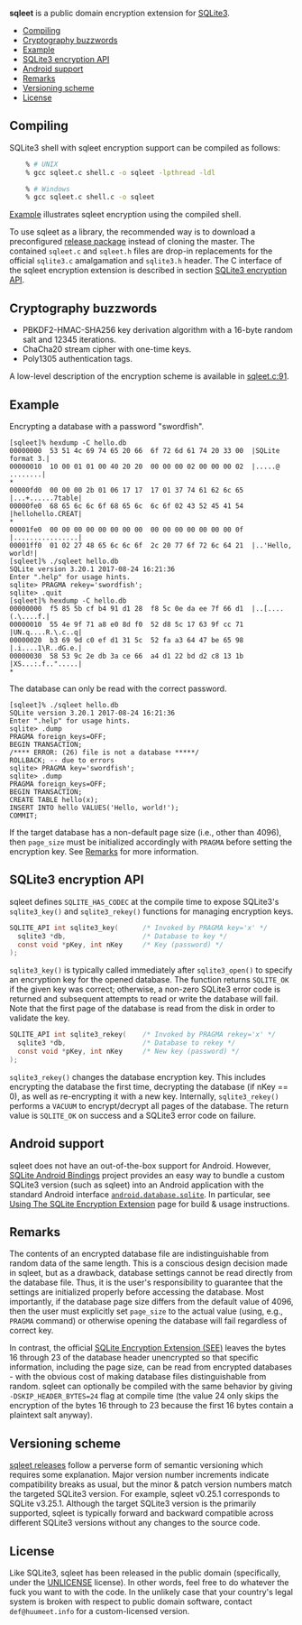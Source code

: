 **sqleet** is a public domain encryption extension for
[SQLite3](https://www.sqlite.org/).

- [Compiling](#compiling)
- [Cryptography buzzwords](#cryptography-buzzwords)
- [Example](#example)
- [SQLite3 encryption API](#sqlite3-encryption-api)
- [Android support](#android-support)
- [Remarks](#remarks)
- [Versioning scheme](#versioning-scheme)
- [License](#license)

Compiling
---------

SQLite3 shell with sqleet encryption support can be compiled as follows:

```sh
    % # UNIX
    % gcc sqleet.c shell.c -o sqleet -lpthread -ldl

    % # Windows
    % gcc sqleet.c shell.c -o sqleet
```

[Example](#example) illustrates sqleet encryption using the compiled shell.

To use sqleet as a library, the recommended way is to download a preconfigured
[release package](https://github.com/resilar/sqleet/releases/latest) instead of
cloning the master. The contained `sqleet.c` and `sqleet.h` files are drop-in
replacements for the official `sqlite3.c` amalgamation and `sqlite3.h` header.
The C interface of the sqleet encryption extension is described in section
[SQLite3 encryption API](#sqlite3-encryption-api).


Cryptography buzzwords
----------------------

- PBKDF2-HMAC-SHA256 key derivation algorithm with a 16-byte random salt and
  12345 iterations.
- ChaCha20 stream cipher with one-time keys.
- Poly1305 authentication tags.

A low-level description of the encryption scheme is available in
[sqleet.c:91](sqleet.c#L91).


Example
-------

Encrypting a database with a password "swordfish".

```
[sqleet]% hexdump -C hello.db 
00000000  53 51 4c 69 74 65 20 66  6f 72 6d 61 74 20 33 00  |SQLite format 3.|
00000010  10 00 01 01 00 40 20 20  00 00 00 02 00 00 00 02  |.....@  ........|
*
00000fd0  00 00 00 2b 01 06 17 17  17 01 37 74 61 62 6c 65  |...+......7table|
00000fe0  68 65 6c 6c 6f 68 65 6c  6c 6f 02 43 52 45 41 54  |hellohello.CREAT|
*
00001fe0  00 00 00 00 00 00 00 00  00 00 00 00 00 00 00 0f  |................|
00001ff0  01 02 27 48 65 6c 6c 6f  2c 20 77 6f 72 6c 64 21  |..'Hello, world!|
[sqleet]% ./sqleet hello.db
SQLite version 3.20.1 2017-08-24 16:21:36
Enter ".help" for usage hints.
sqlite> PRAGMA rekey='swordfish';
sqlite> .quit
[sqleet]% hexdump -C hello.db  
00000000  f5 85 5b cf b4 91 d1 28  f8 5c 0e da ee 7f 66 d1  |..[....(.\....f.|
00000010  55 4e 9f 71 a8 e0 8d f0  52 d8 5c 17 63 9f cc 71  |UN.q....R.\.c..q|
00000020  b3 69 9d c0 ef d1 31 5c  52 fa a3 64 47 be 65 98  |.i....1\R..dG.e.|
00000030  58 53 9c 2e db 3a ce 66  a4 d1 22 bd d2 c8 13 1b  |XS...:.f..".....|
*
```

The database can only be read with the correct password.

```
[sqleet]% ./sqleet hello.db 
SQLite version 3.20.1 2017-08-24 16:21:36
Enter ".help" for usage hints.
sqlite> .dump       
PRAGMA foreign_keys=OFF;
BEGIN TRANSACTION;
/**** ERROR: (26) file is not a database *****/
ROLLBACK; -- due to errors
sqlite> PRAGMA key='swordfish';
sqlite> .dump
PRAGMA foreign_keys=OFF;
BEGIN TRANSACTION;
CREATE TABLE hello(x);
INSERT INTO hello VALUES('Hello, world!');
COMMIT;
```

If the target database has a non-default page size (i.e., other than 4096),
then `page_size` must be initialized accordingly with `PRAGMA` before setting
the encryption key. See [Remarks](#remarks) for more information.


SQLite3 encryption API
----------------------

sqleet defines `SQLITE_HAS_CODEC` at the compile time to expose SQLite3's 
`sqlite3_key()` and `sqlite3_rekey()` functions for managing encryption keys.

```c
SQLITE_API int sqlite3_key(      /* Invoked by PRAGMA key='x' */
  sqlite3 *db,                   /* Database to key */
  const void *pKey, int nKey     /* Key (password) */
);
```

`sqlite3_key()` is typically called immediately after `sqlite3_open()` to
specify an encryption key for the opened database. The function returns
`SQLITE_OK` if the given key was correct; otherwise, a non-zero SQLite3 error
code is returned and subsequent attempts to read or write the database will
fail. Note that the first page of the database is read from the disk in order
to validate the key.

```c
SQLITE_API int sqlite3_rekey(    /* Invoked by PRAGMA rekey='x' */
  sqlite3 *db,                   /* Database to rekey */
  const void *pKey, int nKey     /* New key (password) */
);
```

`sqlite3_rekey()` changes the database encryption key. This includes encrypting
the database the first time, decrypting the database (if nKey == 0), as well as
re-encrypting it with a new key. Internally, `sqlite3_rekey()` performs a
`VACUUM` to encrypt/decrypt all pages of the database. The return value is
`SQLITE_OK` on success and a SQLite3 error code on failure.


Android support
---------------

sqleet does not have an out-of-the-box support for Android. However, [SQLite
Android Bindings](https://www.sqlite.org/android/doc/trunk/www/index.wiki)
project provides an easy way to bundle a custom SQLite3 version (such as
sqleet) into an Android application with the standard Android interface
[`android.database.sqlite`](https://developer.android.com/reference/android/database/sqlite/package-summary).
In particular, see [Using The SQLite Encryption
Extension](https://www.sqlite.org/android/doc/trunk/www/see.wiki) page for
build & usage instructions.


Remarks
-------

The contents of an encrypted database file are indistinguishable from random
data of the same length. This is a conscious design decision made in sqleet,
but as a drawback, database settings cannot be read directly from the database
file. Thus, it is the user's responsibility to guarantee that the settings are
initialized properly before accessing the database. Most importantly, if the
database page size differs from the default value of 4096, then the user must
explicitly set `page_size` to the actual value (using, e.g., `PRAGMA` command)
or otherwise opening the database will fail regardless of correct key.

In contrast, the official [SQLite Encryption Extension
(SEE)](https://www.sqlite.org/see) leaves the bytes 16 through 23 of the
database header unencrypted so that specific information, including the page
size, can be read from encrypted databases - with the obvious cost of making
database files distinguishable from random. sqleet can optionally be compiled
with the same behavior by giving `-DSKIP_HEADER_BYTES=24` flag at compile time
(the value 24 only skips the encryption of the bytes 16 through to 23 because
the first 16 bytes contain a plaintext salt anyway).


Versioning scheme
-----------------

[sqleet releases](https://github.com/resilar/sqleet/releases/) follow a
perverse form of semantic versioning which requires some explanation. Major
version number increments indicate compatibility breaks as usual, but the minor
& patch version numbers match the targeted SQLite3 version. For example, sqleet
v0.25.1 corresponds to SQLite v3.25.1. Although the target SQLite3 version is
the primarily supported, sqleet is typically forward and backward compatible
across different SQLite3 versions without any changes to the source code.


License
-------

Like SQLite3, sqleet has been released in the public domain (specifically,
under the [UNLICENSE](https://unlicense.org/) license). In other words, feel
free to do whatever the fuck you want to with the code. In the unlikely case
that your country's legal system is broken with respect to public domain
software, contact `def@huumeet.info` for a custom-licensed version.
